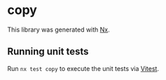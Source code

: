 # copy

This library was generated with [Nx](https://nx.dev).

## Running unit tests

Run `nx test copy` to execute the unit tests via [Vitest](https://vitest.dev/).
